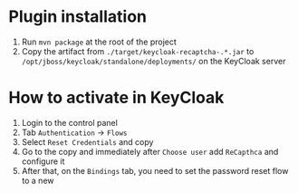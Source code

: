 # Plugin installation
1. Run `mvn package` at the root of the project
2. Copy the artifact from `./target/keycloak-recaptcha-.*.jar` to `/opt/jboss/keycloak/standalone/deployments/` on the KeyCloak server

# How to activate in KeyCloak
1. Login to the control panel
2. Tab `Authentication` -> `Flows`
3. Select `Reset Credentials` and copy
4. Go to the copy and immediately after `Choose user` add `ReCapthca` and configure it
5. After that, on the `Bindings` tab, you need to set the password reset flow to a new